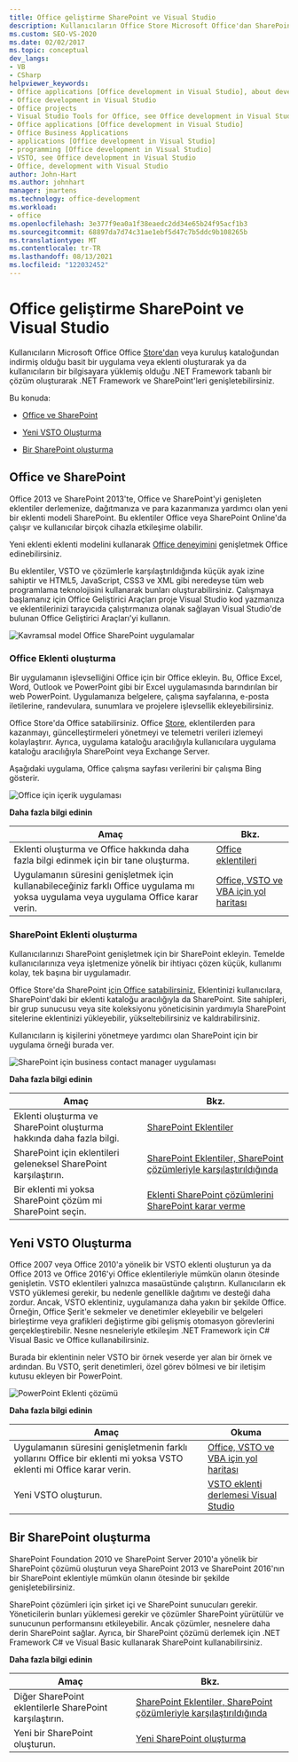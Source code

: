 ```yaml
---
title: Office geliştirme SharePoint ve Visual Studio
description: Kullanıcıların Office Store Microsoft Office'dan SharePoint basit bir uygulama veya eklenti oluşturarak uygulama ve uygulama Office nasıl genişletebilirsiniz?
ms.custom: SEO-VS-2020
ms.date: 02/02/2017
ms.topic: conceptual
dev_langs:
- VB
- CSharp
helpviewer_keywords:
- Office applications [Office development in Visual Studio], about developing applications
- Office development in Visual Studio
- Office projects
- Visual Studio Tools for Office, see Office development in Visual Studio
- Office applications [Office development in Visual Studio]
- Office Business Applications
- applications [Office development in Visual Studio]
- programming [Office development in Visual Studio]
- VSTO, see Office development in Visual Studio
- Office, development with Visual Studio
author: John-Hart
ms.author: johnhart
manager: jmartens
ms.technology: office-development
ms.workload:
- office
ms.openlocfilehash: 3e377f9ea0a1f38eaedc2dd34e65b24f95acf1b3
ms.sourcegitcommit: 68897da7d74c31ae1ebf5d47c7b5ddc9b108265b
ms.translationtype: MT
ms.contentlocale: tr-TR
ms.lasthandoff: 08/13/2021
ms.locfileid: "122032452"
---
```

# <a name="office-and-sharepoint-development-in-visual-studio"></a>Office geliştirme SharePoint ve Visual Studio
  Kullanıcıların Microsoft Office Office [Store'dan](https://store.office.com/) veya kuruluş kataloğundan indirmiş olduğu basit bir uygulama veya eklenti oluşturarak ya da kullanıcıların bir bilgisayara yüklemiş olduğu .NET Framework tabanlı bir çözüm oluşturarak .NET Framework ve SharePoint'leri genişletebilirsiniz.

 Bu konuda:

- [Office ve SharePoint](#Apps)

- [Yeni VSTO Oluşturma](#Add-ins)

- [Bir SharePoint oluşturma](#Solutions)

## <a name="create-add-ins-for-office-and-sharepoint"></a><a name="Apps"></a>Office ve SharePoint
 Office 2013 ve SharePoint 2013'te, Office ve SharePoint'yi genişleten eklentiler derlemenize, dağıtmanıza ve para kazanmanıza yardımcı olan yeni bir eklenti modeli SharePoint.  Bu eklentiler Office veya SharePoint Online'da çalışır ve kullanıcılar birçok cihazla etkileşime olabilir.

 Yeni eklenti eklenti modelini kullanarak [Office deneyimini](/office/dev/add-ins/overview/office-add-ins) genişletmek Office edinebilirsiniz.

 Bu eklentiler, VSTO ve çözümlerle karşılaştırıldığında küçük ayak izine sahiptir ve HTML5, JavaScript, CSS3 ve XML gibi neredeyse tüm web programlama teknolojisini kullanarak bunları oluşturabilirsiniz.  Çalışmaya başlamanız için Office Geliştirici Araçları proje Visual Studio kod yazmanıza ve eklentilerinizi tarayıcıda çalıştırmanıza olanak sağlayan Visual Studio'de bulunan Office Geliştirici Araçları'yi kullanın.

 ![Kavramsal model Office SharePoint uygulamalar](../vsto/media/officeandsharepointapps2015.png "Kavramsal model Office SharePoint uygulamalar")

### <a name="build-an-office-add-in"></a>Office Eklenti oluşturma
 Bir uygulamanın işlevselliğini Office için bir Office ekleyin. Bu, Office Excel, Word, Outlook ve PowerPoint gibi bir Excel uygulamasında barındırılan bir web PowerPoint. Uygulamanıza belgelere, çalışma sayfalarına, e-posta iletilerine, randevulara, sunumlara ve projelere işlevsellik ekleyebilirsiniz.

 Office Store'da Office satabilirsiniz.  Office [Store,](https://store.office.com/) eklentilerden para kazanmayı, güncelleştirmeleri yönetmeyi ve telemetri verileri izlemeyi kolaylaştırır. Ayrıca, uygulama kataloğu aracılığıyla kullanıcılara uygulama kataloğu aracılığıyla SharePoint veya Exchange Server.

 Aşağıdaki uygulama, Office çalışma sayfası verilerini bir çalışma Bing gösterir.

 ![Office için içerik uygulaması](../vsto/media/appforoffice.png "Office için içerik uygulaması")

 **Daha fazla bilgi edinin**

|Amaç|Bkz.|
|--------|---------|
|Eklenti oluşturma ve Office hakkında daha fazla bilgi edinmek için bir tane oluşturma.|[Office eklentileri](/office/dev/add-ins/publish/publish)|
|Uygulamanın süresini genişletmek için kullanabileceğiniz farklı Office uygulama mı yoksa uygulama veya uygulama Office karar verin.|[Office, VSTO ve VBA için yol haritası](/archive/blogs/officeapps/roadmap-for-apps-for-office-vsto-and-vba)|

### <a name="build-a-sharepoint-add-in"></a>SharePoint Eklenti oluşturma
 Kullanıcılarınızı SharePoint genişletmek için bir SharePoint ekleyin. Temelde kullanıcılarınıza veya işletmenize yönelik bir ihtiyacı çözen küçük, kullanımı kolay, tek başına bir uygulamadır.

 Office Store'da SharePoint [için Office satabilirsiniz.](https://store.office.com/) Eklentinizi kullanıcılara, SharePoint'daki bir eklenti kataloğu aracılığıyla da SharePoint.  Site sahipleri, bir grup sunucusu veya site koleksiyonu yöneticisinin yardımıyla SharePoint sitelerine eklentinizi yükleyebilir, yükseltebilirsiniz ve kaldırabilirsiniz.

 Kullanıcıların iş kişilerini yönetmeye yardımcı olan SharePoint için bir uygulama örneği burada ver.

 ![SharePoint için business contact manager uygulaması](../vsto/media/appforsharepoint.png "SharePoint için business contact manager uygulaması")

 **Daha fazla bilgi edinin**

|Amaç|Bkz.|
|--------|---------|
|Eklenti oluşturma ve SharePoint oluşturma hakkında daha fazla bilgi.|[SharePoint Eklentiler](/sharepoint/dev/sp-add-ins/sharepoint-add-ins)|
|SharePoint için eklentileri geleneksel SharePoint karşılaştırın.|[SharePoint Eklentiler, SharePoint çözümleriyle karşılaştırıldığında](/sharepoint/dev/general-development/sharepoint-server-application-lifecycle-management)|
|Bir eklenti mi yoksa SharePoint çözüm mi SharePoint seçin.|[Eklenti SharePoint çözümlerini SharePoint karar verme](/sharepoint/dev/general-development/sharepoint-server-application-lifecycle-management)|

## <a name="create-a-vsto-add-in"></a><a name="Add-ins"></a>Yeni VSTO Oluşturma
 Office 2007 veya Office 2010'a yönelik bir VSTO eklenti oluşturun ya da Office 2013 ve Office 2016'yi Office eklentileriyle mümkün olanın ötesinde genişletin. VSTO eklentileri yalnızca masaüstünde çalıştırın. Kullanıcıların ek VSTO yüklemesi gerekir, bu nedenle genellikle dağıtımı ve desteği daha zordur.  Ancak, VSTO eklentiniz, uygulamanıza daha yakın bir şekilde Office. Örneğin, Office Şerit'e sekmeler ve denetimler ekleyebilir ve belgeleri birleştirme veya grafikleri değiştirme gibi gelişmiş otomasyon görevlerini gerçekleştirebilir. Nesne nesneleriyle etkileşim .NET Framework için C# Visual Basic ve Office kullanabilirsiniz.

 Burada bir eklentinin neler VSTO bir örnek veserde yer alan bir örnek ve ardından. Bu VSTO, şerit denetimleri, özel görev bölmesi ve bir iletişim kutusu ekleyen bir PowerPoint.

 ![PowerPoint Eklenti çözümü](../vsto/media/powerpointaddin.png "PowerPoint eklenti çözümü")

 **Daha fazla bilgi edinin**

|Amaç|Okuma|
|--------|----------|
|Uygulamanın süresini genişletmenin farklı yollarını Office bir eklenti mi yoksa VSTO eklenti mi Office karar verin.|[Office, VSTO ve VBA için yol haritası](/archive/blogs/officeapps/roadmap-for-apps-for-office-vsto-and-vba)|
|Yeni VSTO oluşturun.|[VSTO eklenti derlemesi Visual Studio](create-vsto-add-ins-for-office-by-using-visual-studio.md)|

## <a name="create-a-sharepoint-solution"></a><a name="Solutions"></a>Bir SharePoint oluşturma
 SharePoint Foundation 2010 ve SharePoint Server 2010'a yönelik bir SharePoint çözümü oluşturun veya SharePoint 2013 ve SharePoint 2016'nın bir SharePoint eklentiyle mümkün olanın ötesinde bir şekilde genişletebilirsiniz.

 SharePoint çözümleri için şirket içi ve SharePoint sunucuları gerekir. Yöneticilerin bunları yüklemesi gerekir ve çözümler SharePoint yürütülür ve sunucunun performansını etkileyebilir. Ancak çözümler, nesnelere daha derin SharePoint sağlar. Ayrıca, bir SharePoint çözümü derlemek için .NET Framework C# ve Visual Basic kullanarak SharePoint kullanabilirsiniz.

 **Daha fazla bilgi edinin**

|Amaç|Bkz.|
|--------|---------|
|Diğer SharePoint eklentilerle SharePoint karşılaştırın.|[SharePoint Eklentiler, SharePoint çözümleriyle karşılaştırıldığında](/sharepoint/dev/general-development/sharepoint-server-application-lifecycle-management)|
|Yeni bir SharePoint oluşturun.|[Yeni SharePoint oluşturma](../sharepoint/create-sharepoint-solutions.md)|